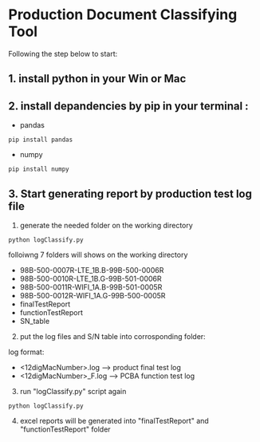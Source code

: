 # Production Document Classifying Tool

Following the step below to start:

## 1. install python in your Win or Mac

##  2. install depandencies by pip in your terminal :
* pandas
```
pip install pandas
```
* numpy
```
pip install numpy
```
## 3. Start generating report by production test log file

1. generate the needed folder on the working directory
```
python logClassify.py
```
folloiwng 7 folders will shows on the working directory
- 98B-500-0007R-LTE_1B.B-99B-500-0006R
- 98B-500-0010R-LTE_1B.G-99B-501-0006R
- 98B-500-0011R-WIFI_1A.B-99B-501-0005R
- 98B-500-0012R-WIFI_1A.G-99B-500-0005R
- finalTestReport
- functionTestReport
- SN_table

2. put the log files and S/N table into corrosponding folder:

log format:
- <12digMacNumber>.log --> product final test log
-  <12digMacNumber>_F.log --> PCBA function test log

3. run "logClassify.py" script again
```
python logClassify.py
```

4. excel reports will be generated into "finalTestReport" and "functionTestReport" folder



